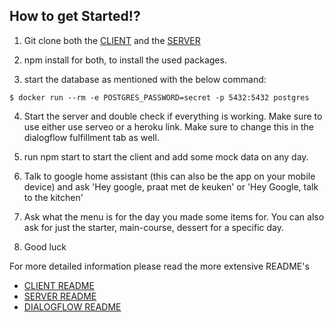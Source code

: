 ## How to get Started!?

1) Git clone both the [CLIENT](https://github.com/Official-Codaisseur-Graduate/lisa-client) and the [SERVER](https://github.com/Official-Codaisseur-Graduate/lisa-server)

2) npm install for both, to install the used packages.

3) start the database as mentioned with the below command:

`$ docker run --rm -e POSTGRES_PASSWORD=secret -p 5432:5432 postgres`

4) Start the server and double check if everything is working. Make sure to use either use serveo or a heroku link. Make sure to change this in the dialogflow fulfillment tab as well.

5) run npm start to start the client and add some mock data on any day.

6) Talk to google home assistant (this can also be the app on your mobile device) and ask 'Hey google, praat met de keuken' or 'Hey Google, talk to the kitchen'

7) Ask what the menu is for the day you made some items for. You can also ask for just the starter, main-course, dessert for a specific day.

8) Good luck

For more detailed information please read the more extensive README's
- [CLIENT README](https://github.com/Official-Codaisseur-Graduate/lisa-client/blob/development/README.md)
- [SERVER README](https://github.com/Official-Codaisseur-Graduate/lisa-server/blob/development/readme.md)
- [DIALOGFLOW README](https://github.com/Official-Codaisseur-Graduate/lisa-server/blob/development/dialogflow-README/README.md)
